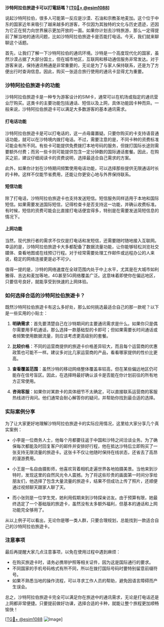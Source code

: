**沙特阿拉伯旅遊卡可以打電話嗎？[[TG💪+ @esim1088](https://t.me/s/esim1088)]**

说起沙特阿拉伯，很多人可能第一反应是沙漠、石油和宗教圣地麦加。这个位于中东的国家近年来吸引了越来越多的游客，不仅因为其独特的文化与历史遗迹，还因为它正在努力向世界展示更加开放的一面。如果你计划去沙特旅游，那么一定得提前了解当地的通讯问题，比如沙特阿拉伯旅遊卡是否能打电话。今天，我们就来聊聊这个话题。

首先，让我们了解一下沙特阿拉伯的通讯环境。沙特是一个高度现代化的国家，虽然沙漠占据了大部分国土，但在城市地区，互联网和移动通信服务非常发达。对于游客来说，保持通讯畅通是非常重要的，无论是为了与家人保持联系，还是为了方便出行时查询信息。因此，购买一张适合旅行使用的通讯卡显得尤为重要。

### 沙特阿拉伯旅遊卡的功能

沙特阿拉伯旅遊卡是一种专为游客设计的SIM卡，通常可以在机场或指定的通讯营业厅购买。这类卡的主要功能包括通话、短信以及上网，具体功能因卡种而异。一般来说，沙特阿拉伯旅遊卡可以满足大多数游客的基本通讯需求。

#### 打电话功能

沙特阿拉伯旅遊卡是可以打电话的，这一点毋庸置疑。只要你购买的卡支持语音通话功能，就可以在沙特境内拨打电话。不过，需要注意的是，不同卡种的资费标准可能会有所不同。有些卡可能提供免费拨打本地号码的服务，但拨打国际长途则需要额外付费；而另一些卡则可能提供包含一定分钟数的国际通话套餐。因此，在购买之前，建议仔细阅读卡的资费说明，选择最适合自己需求的方案。

此外，如果你计划在沙特期间频繁使用电话功能，可以选择那些提供无限通话时长的卡种。这样不仅能节省费用，还能让你更安心地与外界保持联系。

#### 短信功能

除了打电话，沙特阿拉伯旅遊卡也支持发送短信。短信服务同样适用于本地和国际短信。如果需要发送国际短信，记得检查卡是否支持这一功能，并确认收费标准。有时候，短信的资费可能会比直接打电话便宜得多，特别是在需要发送简短信息的情况下。

#### 上网功能

当然，现代旅行者的需求不仅仅是打电话和发短信，还需要随时随地接入互联网。幸运的是，沙特阿拉伯旅遊卡大多都配备了数据流量功能，让你能够轻松浏览社交媒体、查看地图或在线预订行程。对于经常需要处理工作邮件或远程办公的人来说，稳定的网络连接更是必不可少。

值得一提的是，沙特的网络速度在全球范围内处于中上水平，尤其是在大城市如利雅得、吉达和麦加等地，4G甚至5G网络覆盖广泛。这意味着即使你在偏远地区，只要信号良好，就能享受到快速的上网体验。

### 如何选择合适的沙特阿拉伯旅遊卡？

既然沙特阿拉伯旅遊卡有这么多好处，那么如何挑选最适合自己的那一款呢？以下是一些实用的小贴士：

1. **明确需求**：首先要清楚自己在沙特期间的主要通讯需求是什么。如果你只是偶尔需要用手机通话，那么选择一款基础型的卡即可；但如果需要长时间通话或者频繁使用数据流量，则应该考虑更高级别的套餐。

2. **比较价格**：不同的运营商提供的旅遊卡价格差异较大，而且每个运营商的优惠政策也可能不一样。建议多对比几家运营商的产品，看看哪家提供的性价比更高。

3. **查看覆盖范围**：虽然沙特的移动网络整体覆盖率较高，但在某些偏远地区仍可能存在信号盲区。因此，在选择時最好确认该卡是否能在你计划前往的所有地方正常使用。

4. **咨询客服**：如果你对某款卡的具体细节不太确定，可以直接联系运营商的客服热线进行询问。他们通常会耐心解答你的疑问，并帮助你找到最合适的选择。

### 实际案例分享

为了让大家更好地理解沙特阿拉伯旅遊卡的实际应用情况，这里给大家分享几个真实案例：

- 小李是一位商务人士，他每个月都要往返于中国和沙特之间洽谈业务。为了确保每次都能及时回复客户的邮件并安排好行程，他在抵达沙特后立即购买了一张支持无限流量的旅遊卡。这张卡不仅让他随时保持在线状态，还省去了高昂的漫游费用。
  
- 小王是一名自由摄影师，他喜欢背着相机走遍世界各地拍摄美景。当他来到沙特时，发现这里的自然风光令人震撼。为了将这些珍贵的画面第一时间分享给朋友们，他选择了包含大量流量的旅遊卡，结果不但成功上传了照片，还顺便通过视频聊天跟家人聊了天。

- 而小张则是一位学生党，她利用假期来到沙特探亲访友。由于预算有限，她最终选定了一个基础版的旅遊卡，虽然没有太多额外福利，但基本的通话和上网功能完全够用了。

从以上例子可以看出，无论你是哪一类人群，只要合理规划，总能找到一款适合自己的沙特阿拉伯旅遊卡。

### 注意事项

最后再提醒大家几点注意事项，以免在使用过程中遇到麻烦：

- 在购买旅遊卡时，请务必携带护照等相关证件，因为这是国际通行的要求。
- 不同国家的手机号码格式有所不同，所以在拨打国际号码时要特别留意前缀符号。
- 如果不熟悉当地的操作流程，可以寻求工作人员的帮助，避免因语言障碍而产生误会。

总之，沙特阿拉伯旅遊卡完全可以满足你在旅途中的通讯需求，无论是打电话还是上网都非常便捷。只要提前做好功课，选择合适的卡种，就能让整个旅程更加顺畅愉快！

[[TG💪+ @esim1088](https://t.me/s/esim1088) ![Image](https://i.postimg.cc/4NQfJmqS/Snipaste-2025-05-13-00-14-12.png)]
